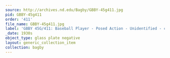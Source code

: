 ```yaml
---
source: http://archives.nd.edu/Bagby/GBBY-45g411.jpg
pid: GBBY-45g411
order: '411'
file_name: GBBY-45g411.jpg
label: 'GBBY 45G/411: Baseball Player - Posed Action - Unidentified - c1930s'
_date: 1930s
object_type: glass plate negative
layout: generic_collection_item
collection: bagby
---
```

